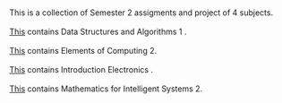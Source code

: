 <br>This is a collection of Semester 2 assigments and project of 4 subjects.<br />
<br><a href="https://github.com/AghoraGuru/SEM2-Assignments/tree/master/DSA">This</a> contains Data Structures and Algorithms 1 .<br />
<br><a href="https://github.com/AghoraGuru/SEM2-Assignments/tree/master/EOC">This</a> contains Elements of Computing 2.<br />
<br><a href="https://github.com/AghoraGuru/SEM2-Assignments/tree/master/IE">This</a> contains Introduction Electronics .<br />
<br><a href="https://github.com/AghoraGuru/SEM2-Assignments/tree/master/MIS%202/Assignment2">This</a> contains Mathematics for Intelligent Systems 2.<br />

